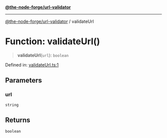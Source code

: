 [**@the-node-forge/url-validator**](../README.md)

***

[@the-node-forge/url-validator](../globals.md) / validateUrl

# Function: validateUrl()

> **validateUrl**(`url`): `boolean`

Defined in: [validateUrl.ts:1](https://github.com/The-Node-Forge/url-validator/blob/f17bda8fb27e2e9f4fabb0ea59c6b5ba24cc8ee6/src/validateUrl.ts#L1)

## Parameters

### url

`string`

## Returns

`boolean`
